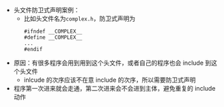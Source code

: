 - 头文件防卫式声明案例：
	- 比如头文件名为`complex.h`，防卫式声明为
	  ```
	  #ifndef __COMPLEX__
	  #define __COMPLEX__
	  ...
	  #endif
	  ```
- 原因：有很多程序会用到用到这个头文件，或者自己的程序也会 include 到这个头文件
	- inlcude 的次序应该不在意 include 的次序，所以需要防卫式声明
- 程序第一次进来就会走通，第二次进来会不会进到主体，避免重复的 include 动作